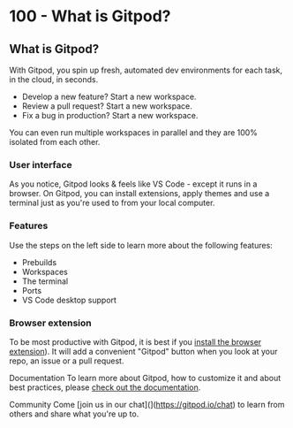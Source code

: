 # 100 - What is Gitpod?

## What is Gitpod?

With Gitpod, you spin up fresh, automated dev environments for each task, in the cloud, in seconds.

- Develop a new feature? Start a new workspace.
- Review a pull request? Start a new workspace.
- Fix a bug in production? Start a new workspace.

You can even run multiple workspaces in parallel and they are 100% isolated from each other.

### User interface

As you notice, Gitpod looks & feels like VS Code - except it runs in a browser. On Gitpod, you can install extensions, apply themes and use a terminal just as you're used to from your local computer.

### Features

Use the steps on the left side to learn more about the following features:

- Prebuilds
- Workspaces
- The terminal
- Ports
- VS Code desktop support

### Browser extension

To be most productive with Gitpod, it is best if you [install the browser extension](https://gitpod.io/docs/browser-extension)). It will add a convenient "Gitpod" button when you look at your repo, an issue or a pull request.

Documentation
To learn more about Gitpod, how to customize it and about best practices, please [check out the documentation](https://gitpod.io/docs).

Community
Come [join us in our chat](](https://gitpod.io/chat) to learn from others and share what you're up to.

